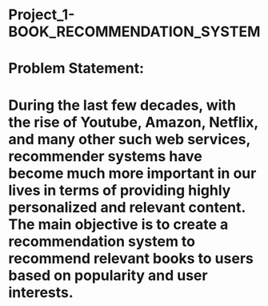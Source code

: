 # Project_1-BOOK_RECOMMENDATION_SYSTEM

<h1>Problem Statement:<h1/>
During the last few decades, with the rise of  Youtube, Amazon, Netflix, and many other such  web services, recommender systems have  become much more important in our lives in  terms of providing highly personalized and relevant content.
The main objective is to create a  recommendation system to recommend  relevant books to users based on popularity  and user interests.



